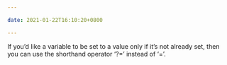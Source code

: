 ```yaml
---

date: 2021-01-22T16:10:20+0800

---
```


If you’d like a variable to be set to a value only if it’s not already set, then you can use the shorthand operator ‘?=’ instead of ‘=’. 

